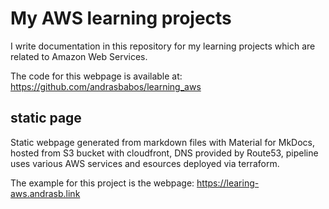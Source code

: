 # My AWS learning projects

I write documentation in this repository for my learning projects which are related to Amazon Web Services.

The code for this webpage is available at: <https://github.com/andrasbabos/learning_aws>

## static page

Static webpage generated from markdown files with Material for MkDocs, hosted from S3 bucket with cloudfront, DNS provided by Route53, pipeline uses various AWS services and esources deployed via terraform.

The example for this project is the webpage: <https://learing-aws.andrasb.link>
